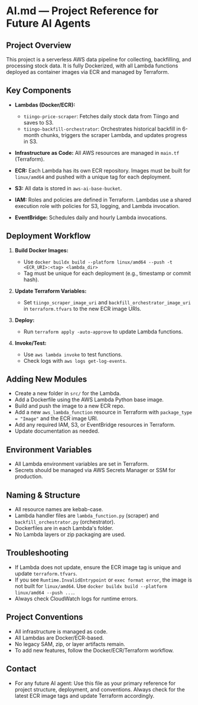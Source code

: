 # AI.md — Project Reference for Future AI Agents

## Project Overview

This project is a serverless AWS data pipeline for collecting, backfilling, and processing stock data. It is fully Dockerized, with all Lambda functions deployed as container images via ECR and managed by Terraform.

## Key Components

- **Lambdas (Docker/ECR):**
  - `tiingo-price-scraper`: Fetches daily stock data from Tiingo and saves to S3.
  - `tiingo-backfill-orchestrator`: Orchestrates historical backfill in 6-month chunks, triggers the scraper Lambda, and updates progress in S3.

- **Infrastructure as Code:** All AWS resources are managed in `main.tf` (Terraform).
- **ECR:** Each Lambda has its own ECR repository. Images must be built for `linux/amd64` and pushed with a unique tag for each deployment.
- **S3:** All data is stored in `aws-ai-base-bucket`.
- **IAM:** Roles and policies are defined in Terraform. Lambdas use a shared execution role with policies for S3, logging, and Lambda invocation.
- **EventBridge:** Schedules daily and hourly Lambda invocations.

## Deployment Workflow

1. **Build Docker Images:**
   - Use `docker buildx build --platform linux/amd64 --push -t <ECR_URI>:<tag> <lambda_dir>`
   - Tag must be unique for each deployment (e.g., timestamp or commit hash).

2. **Update Terraform Variables:**
   - Set `tiingo_scraper_image_uri` and `backfill_orchestrator_image_uri` in `terraform.tfvars` to the new ECR image URIs.

3. **Deploy:**
   - Run `terraform apply -auto-approve` to update Lambda functions.

4. **Invoke/Test:**
   - Use `aws lambda invoke` to test functions.
   - Check logs with `aws logs get-log-events`.

## Adding New Modules

- Create a new folder in `src/` for the Lambda.
- Add a Dockerfile using the AWS Lambda Python base image.
- Build and push the image to a new ECR repo.
- Add a new `aws_lambda_function` resource in Terraform with `package_type = "Image"` and the ECR image URI.
- Add any required IAM, S3, or EventBridge resources in Terraform.
- Update documentation as needed.

## Environment Variables

- All Lambda environment variables are set in Terraform.
- Secrets should be managed via AWS Secrets Manager or SSM for production.

## Naming & Structure

- All resource names are kebab-case.
- Lambda handler files are `lambda_function.py` (scraper) and `backfill_orchestrator.py` (orchestrator).
- Dockerfiles are in each Lambda's folder.
- No Lambda layers or zip packaging are used.

## Troubleshooting

- If Lambda does not update, ensure the ECR image tag is unique and update `terraform.tfvars`.
- If you see `Runtime.InvalidEntrypoint` or `exec format error`, the image is not built for `linux/amd64`. Use `docker buildx build --platform linux/amd64 --push ...`.
- Always check CloudWatch logs for runtime errors.

## Project Conventions

- All infrastructure is managed as code.
- All Lambdas are Docker/ECR-based.
- No legacy SAM, zip, or layer artifacts remain.
- To add new features, follow the Docker/ECR/Terraform workflow.

## Contact

- For any future AI agent: Use this file as your primary reference for project structure, deployment, and conventions. Always check for the latest ECR image tags and update Terraform accordingly.